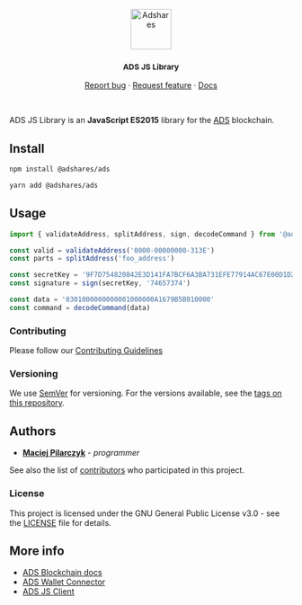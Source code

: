 <p align="center">
  <a href="https://adshares.net/">
    <img src="https://adshares.net/logos/ads.svg" alt="Adshares" width=72 height=72>
  </a>
  <h3 align="center"><small>ADS JS Library</small></h3>
  <p align="center">
    <a href="https://github.com/adshares/ads-js/issues/new?template=bug_report.md&labels=Bug">Report bug</a>
    ·
    <a href="https://github.com/adshares/ads-js/issues/new?template=feature_request.md&labels=New%20Feature">Request feature</a>
    ·
    <a href="https://docs.adshares.net/ads/">Docs</a>
  </p>
</p>

<br>

ADS JS Library is an **JavaScript ES2015** library for the [ADS](https://github.com/adshares/ads) blockchain.

## Install

```bash
npm install @adshares/ads

yarn add @adshares/ads
```

## Usage

```js
import { validateAddress, splitAddress, sign, decodeCommand } from '@adshares/ads';

const valid = validateAddress('0000-00000000-313E')
const parts = splitAddress('foo_address')

const secretKey = '9F7D754820842E3D141FA7BCF6A3BA731EFE77914AC67E00D1D223E7ADB6FA48'
const signature = sign(secretKey, '74657374')

const data = '0301000000000001000000A1679B5B010000'
const command = decodeCommand(data)
```

### Contributing

Please follow our [Contributing Guidelines](docs/CONTRIBUTING.md)

### Versioning

We use [SemVer](http://semver.org/) for versioning. For the versions available, see the [tags on this repository](https://github.com/adshares/ads-js/tags). 

## Authors

- **[Maciej Pilarczyk](https://github.com/m-pilarczyk)** - _programmer_

See also the list of [contributors](https://github.com/adshares/ads-js/contributors) who participated in this project.

### License

This project is licensed under the GNU General Public License v3.0 - see the [LICENSE](LICENSE) file for details.

## More info

- [ADS Blockchain docs](https://docs.adshares.net/ads/)
- [ADS Wallet Connector](https://github.com/adshares/ads-js-connector)
- [ADS JS Client](https://github.com/adshares/ads-js-client)
